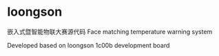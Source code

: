 # loongson
嵌入式暨智能物联大赛源代码
Face matching temperature warning system

Developed based on loongson 1c00b development board
